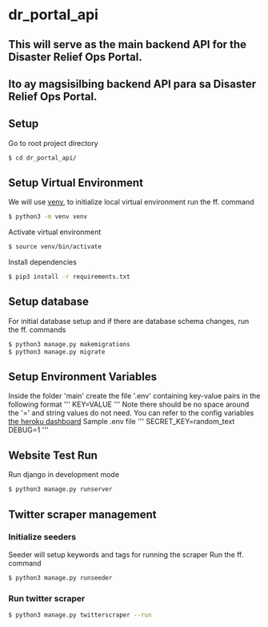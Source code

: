 # dr_portal_api
This will serve as the main backend API for the Disaster Relief Ops Portal.
---

Ito ay magsisilbing backend API para sa Disaster Relief Ops Portal.
---

## Setup
Go to root project directory
``` sh
$ cd dr_portal_api/
```

## Setup Virtual Environment
We will use [venv](https://docs.python.org/3/library/venv.html), to initialize local virtual environment run the ff. command
``` sh
$ python3 -m venv venv
```
Activate virtual environment
``` sh
$ source venv/bin/activate
```
Install dependencies
``` sh
$ pip3 install -r requirements.txt
```

## Setup database
For initial database setup and if there are database schema changes, run the ff. commands
```sh
$ python3 manage.py makemigrations
$ python3 manage.py migrate
```

## Setup Environment Variables
Inside the folder 'main' create the file '.env' containing key-value pairs in the following format
'''
KEY=VALUE
'''
Note there should be no space around the '=' and string values do not need.
You can refer to the config variables [the heroku dashboard](https://dashboard.heroku.com/apps/dro-portal/settings)
Sample .env file
'''
SECRET_KEY=random_text
DEBUG=1
'''

## Website Test Run
Run django in development mode
``` sh
$ python3 manage.py runserver
```

## Twitter scraper management
### Initialize seeders
Seeder will setup keywords and tags for running the scraper
Run the ff. command
```sh
$ python3 manage.py runseeder
```
### Run twitter scraper
```sh
$ python3 manage.py twitterscraper --run
```
